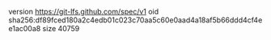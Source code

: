version https://git-lfs.github.com/spec/v1
oid sha256:df89fced180a2c4edb01c023c70aa5c60e0aad4a18af5b66ddd4cf4ee1ac00a8
size 40759
